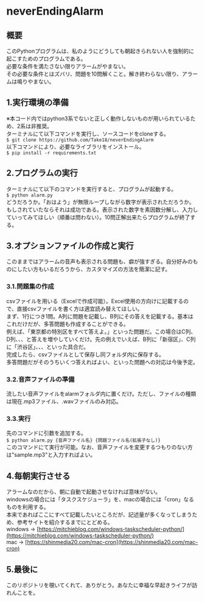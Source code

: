 # neverEndingAlarm

## 概要
このPythonプログラムは、私のようにどうしても朝起きられない人を強制的に起こすためのプログラムである。<br>
必要な条件を満たさない限りアラームがやまない。<br>
その必要な条件とはズバリ、問題を10問解くこと。解き終わらない限り、アラームは鳴りやまない。

## 1.実行環境の準備
※本コード内ではpython3系でないと正しく動作しないものが用いられているため、2系は非推奨。<br>
ターミナルにて以下コマンドを実行し、ソースコードをcloneする。<br>
 `$ git clone https://github.com/Take18/neverEndingAlarm`<br>
以下コマンドにより、必要なライブラリをインストール。<br>
 `$ pip install -r requirements.txt`<br>

## 2.プログラムの実行
ターミナルにて以下のコマンドを実行すると、プログラムが起動する。<br>
 `$ python alarm.py`<br>
どうだろうか。「おはよう」が無限ループしながら数字が表示されただろうか。
もしされていたならそれは成功である。表示された数字を素因数分解し、入力していってみてほしい（順番は問わない）。10問正解出来たらプログラムが終了する。<br>

## 3.オプションファイルの作成と実行
このままではアラームの音声も表示される問題も、癖が強すぎる。自分好みのものにしたい方もいるだろうから、カスタマイズの方法を簡潔に記す。<br>

### 3.1.問題集の作成
csvファイルを用いる（Excelで作成可能）。Excel使用の方向けに記載するので、直接csvファイルを書く方は適宜読み替えてほしい。<br>
まず、1行につき1問。A列に問題を記載し、B列にその答えを記載する。基本はこれだけだが、多答問題も作成することができる。<br>例えば、「東京都の特別区をすべて答えよ。」といった問題だ。この場合はC列、D列、、、と答えを増やしていくだけ。先の例えでいえば、B列に「新宿区」、C列に「渋谷区」、、、といった具合だ。<br>
完成したら、csvファイルとして保存し同フォルダ内に保存する。<br>
多答問題だがそのうちいくつ答えればよい、といった問題への対応は今後予定。<br>

### 3.2.音声ファイルの準備
流したい音声ファイルをalarmフォルダ内に置くだけ。ただし、ファイルの種類は現在.mp3ファイル、.wavファイルのみ対応。<br>

### 3.3.実行
先のコマンドに引数を追加する。<br>
 `$ python alarm.py {音声ファイル名} {問題ファイル名(拡張子なし)}`<br>
このコマンドにて実行が可能。なお、音声ファイルを変更するつもりのない方は"sample.mp3"と入力すればよい。<br>

## 4.毎朝実行させる
アラームなのだから、朝に自動で起動させなければ意味がない。<br>
windowsの場合には「タスクスケジューラ」を、macの場合には「cron」なるものを利用する。<br>
本来であればここにすべて記載したいところだが、記述量が多くなってしまうため、参考サイトを紹介するまでにとどめる。<br>
windows -> [https://mitchieblog.com/windows-taskscheduler-python/](https://mitchieblog.com/windows-taskscheduler-python/)<br>
mac -> [https://shinmedia20.com/mac-cron](https://shinmedia20.com/mac-cron)<br>

## 5.最後に
このリポジトリを覗いてくれて、ありがとう。あなたに幸福な早起きライフが訪れんことを。
